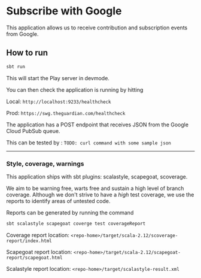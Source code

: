 # Subscribe with Google

This application allows us to receive contribution and subscription events from Google.

## How to run

```bash
sbt run
```

This will start the Play server in devmode.

You can then check the application is running by hitting

Local: `http://localhost:9233/healthcheck`

Prod: `https://swg.theguardian.com/healthcheck`

The application has a POST endpoint that receives JSON from the Google Cloud PubSub queue.

This can be tested by : `TODO: curl command with some sample json`




---

### Style, coverage, warnings

This application ships with sbt plugins: scalastyle, scapegoat, scoverage.

We aim to be warning free, warts free and sustain a high level of branch coverage.
Although we don't strive to have a *high* test coverage, we use the reports to identify areas of untested code.

Reports can be generated by running the command

```bash
sbt scalastyle scapegoat coverge test coverageReport
```


Coverage report location: `<repo-home>/target/scala-2.12/scoverage-report/index.html`

Scapegoat report location: `<repo-home>/target/scala-2.12/scapegoat-report/scapegoat.html`

Scalastyle report location: `<repo-home>/target/scalastyle-result.xml`
